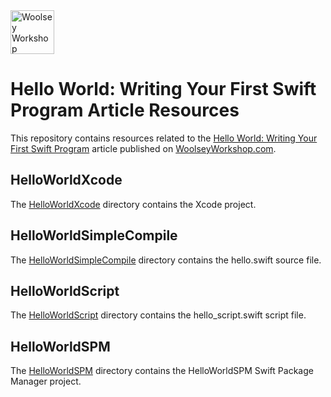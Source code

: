 <img src="https://www.woolseyworkshop.com/wp-content/uploads/WWSLogoTitleLines.png" alt="Woolsey Workshop" height="70">

# Hello World: Writing Your First Swift Program Article Resources

This repository contains resources related to the [Hello World: Writing Your First Swift Program](https://www.woolseyworkshop.com/2018/05/11/hello-world-writing-your-first-swift-program) article published on [WoolseyWorkshop.com](https://www.woolseyworkshop.com).

## HelloWorldXcode
The [HelloWorldXcode](HelloWorldXcode) directory contains the Xcode project.

## HelloWorldSimpleCompile
The [HelloWorldSimpleCompile](HelloWorldSimpleCompile) directory contains the hello.swift source file.

## HelloWorldScript
The [HelloWorldScript](HelloWorldScript) directory contains the hello_script.swift script file.

## HelloWorldSPM
The [HelloWorldSPM](HelloWorldSPM) directory contains the HelloWorldSPM Swift Package Manager project.
